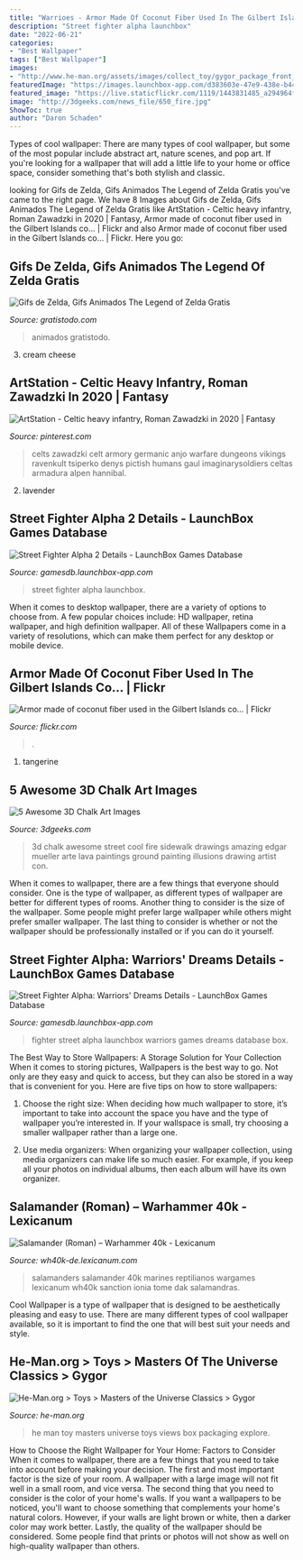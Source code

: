 ```yaml
---
title: "Warrioes - Armor Made Of Coconut Fiber Used In The Gilbert Islands Co…"
description: "Street fighter alpha launchbox"
date: "2022-06-21"
categories:
- "Best Wallpaper"
tags: ["Best Wallpaper"]
images:
- "http://www.he-man.org/assets/images/collect_toy/gygor_package_front_full.jpg"
featuredImage: "https://images.launchbox-app.com/d383603e-47e9-438e-b44c-62ca1ede7163.png"
featured_image: "https://live.staticflickr.com/1119/1443831485_a294964fa5.jpg"
image: "http://3dgeeks.com/news_file/650_fire.jpg"
ShowToc: true
author: "Daron Schaden"
---
```



Types of cool wallpaper:
There are many types of cool wallpaper, but some of the most popular include abstract art, nature scenes, and pop art. If you're looking for a wallpaper that will add a little life to your home or office space, consider something that's both stylish and classic.

	

		
looking for Gifs de Zelda, Gifs Animados The Legend of Zelda Gratis you've came to the right page. We have 8 Images about Gifs de Zelda, Gifs Animados The Legend of Zelda Gratis like ArtStation - Celtic heavy infantry, Roman Zawadzki in 2020 | Fantasy, Armor made of coconut fiber used in the Gilbert Islands co… | Flickr and also Armor made of coconut fiber used in the Gilbert Islands co… | Flickr. Here you go:
		
    
## Gifs De Zelda, Gifs Animados The Legend Of Zelda Gratis

<img loading=lazy src="https://www.gratistodo.com/wp-content/uploads/2017/02/Zelda-1-1.gif" onerror="this.onerror=null;this.src='https://tse4.mm.bing.net/th?id=OIP.jbtggbmCO-UEvTyhqeGF5QHaJ-&amp;pid=15.1';" alt="Gifs de Zelda, Gifs Animados The Legend of Zelda Gratis">

_Source: gratistodo.com_

>animados gratistodo. 

	

3. cream cheese 

    
## ArtStation - Celtic Heavy Infantry, Roman Zawadzki In 2020 | Fantasy

<img loading=lazy src="https://i.pinimg.com/736x/6f/05/b2/6f05b24110475ef6a1bf20ef6a58bacb.jpg" onerror="this.onerror=null;this.src='https://tse1.mm.bing.net/th?id=OIP.ngenxrCG78ujdKVP7kNglAHaMW&amp;pid=15.1';" alt="ArtStation - Celtic heavy infantry, Roman Zawadzki in 2020 | Fantasy">

_Source: pinterest.com_

>celts zawadzki celt armory germanic anjo warfare dungeons vikings ravenkult tsiperko denys pictish humans gaul imaginarysoldiers celtas armadura alpen hannibal. 

	

2. lavender 

    
## Street Fighter Alpha 2 Details - LaunchBox Games Database

<img loading=lazy src="https://images.launchbox-app.com/d383603e-47e9-438e-b44c-62ca1ede7163.png" onerror="this.onerror=null;this.src='https://tse3.mm.bing.net/th?id=OIP.RcpJhexiqumBkl70PsIsiAHaKA&amp;pid=15.1';" alt="Street Fighter Alpha 2 Details - LaunchBox Games Database">

_Source: gamesdb.launchbox-app.com_

>street fighter alpha launchbox. 

	

When it comes to desktop wallpaper, there are a variety of options to choose from. A few popular choices include: HD wallpaper, retina wallpaper, and high definition wallpaper. All of these Wallpapers come in a variety of resolutions, which can make them perfect for any desktop or mobile device. 

    
## Armor Made Of Coconut Fiber Used In The Gilbert Islands Co… | Flickr

<img loading=lazy src="https://live.staticflickr.com/1119/1443831485_a294964fa5.jpg" onerror="this.onerror=null;this.src='https://tse3.mm.bing.net/th?id=OIP.uMDqgTlJ8-TNJaNak3u0TgAAAA&amp;pid=15.1';" alt="Armor made of coconut fiber used in the Gilbert Islands co… | Flickr">

_Source: flickr.com_

>. 

	

1. tangerine 

    
## 5 Awesome 3D Chalk Art Images

<img loading=lazy src="http://3dgeeks.com/news_file/650_fire.jpg" onerror="this.onerror=null;this.src='https://tse3.mm.bing.net/th?id=OIP.rAO1FDGnDbqhSH1S4CaQAwHaLH&amp;pid=15.1';" alt="5 Awesome 3D Chalk Art Images">

_Source: 3dgeeks.com_

>3d chalk awesome street cool fire sidewalk drawings amazing edgar mueller arte lava paintings ground painting illusions drawing artist con. 

	

When it comes to wallpaper, there are a few things that everyone should consider. One is the type of wallpaper, as different types of wallpaper are better for different types of rooms. Another thing to consider is the size of the wallpaper. Some people might prefer large wallpaper while others might prefer smaller wallpaper. The last thing to consider is whether or not the wallpaper should be professionally installed or if you can do it yourself.

    
## Street Fighter Alpha: Warriors&#039; Dreams Details - LaunchBox Games Database

<img loading=lazy src="https://images.launchbox-app.com/e6447d2f-05b1-4f04-adf0-1c831fa04b71.png" onerror="this.onerror=null;this.src='https://tse1.mm.bing.net/th?id=OIP.bh1LnBtib9M-h6nqUYlHWwHaLU&amp;pid=15.1';" alt="Street Fighter Alpha: Warriors&#039; Dreams Details - LaunchBox Games Database">

_Source: gamesdb.launchbox-app.com_

>fighter street alpha launchbox warriors games dreams database box. 

	

The Best Way to Store Wallpapers: A Storage Solution for Your Collection
When it comes to storing pictures, Wallpapers is the best way to go. Not only are they easy and quick to access, but they can also be stored in a way that is convenient for you. Here are five tips on how to store wallpapers:
1) Choose the right size: When deciding how much wallpaper to store, it’s important to take into account the space you have and the type of wallpaper you’re interested in. If your wallspace is small, try choosing a smaller wallpaper rather than a large one.

2) Use media organizers: When organizing your wallpaper collection, using media organizers can make life so much easier. For example, if you keep all your photos on individual albums, then each album will have its own organizer.

    
## Salamander (Roman) – Warhammer 40k - Lexicanum

<img loading=lazy src="https://wh40k-de.lexicanum.com/mediawiki/images/e/ef/Salamander_Roman_Cover.jpg" onerror="this.onerror=null;this.src='https://tse2.mm.bing.net/th?id=OIP.se-O-jsxOi5XL8AzCFZcQgAAAA&amp;pid=15.1';" alt="Salamander (Roman) – Warhammer 40k - Lexicanum">

_Source: wh40k-de.lexicanum.com_

>salamanders salamander 40k marines reptilianos wargames lexicanum wh40k sanction ionia tome dak salamandras. 

	

Cool Wallpaper is a type of wallpaper that is designed to be aesthetically pleasing and easy to use. There are many different types of cool wallpaper available, so it is important to find the one that will best suit your needs and style.

    
## He-Man.org &gt; Toys &gt; Masters Of The Universe Classics &gt; Gygor

<img loading=lazy src="http://www.he-man.org/assets/images/collect_toy/gygor_package_front_full.jpg" onerror="this.onerror=null;this.src='https://tse3.mm.bing.net/th?id=OIP.PW5qxeoWdGNWS6_ocPEaPwHaKH&amp;pid=15.1';" alt="He-Man.org &gt; Toys &gt; Masters of the Universe Classics &gt; Gygor">

_Source: he-man.org_

>he man toy masters universe toys views box packaging explore. 

	

How to Choose the Right Wallpaper for Your Home: Factors to Consider
When it comes to wallpaper, there are a few things that you need to take into account before making your decision. The first and most important factor is the size of your room. A wallpaper with a large image will not fit well in a small room, and vice versa. 
The second thing that you need to consider is the color of your home's walls. If you want a wallpapers to be noticed, you'll want to choose something that complements your home's natural colors. However, if your walls are light brown or white, then a darker color may work better. 
Lastly, the quality of the wallpaper should be considered. Some people find that prints or photos will not show as well on high-quality wallpaper than others.

